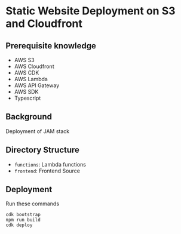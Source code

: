 # Static Website Deployment on S3 and Cloudfront

## Prerequisite knowledge
- AWS S3
- AWS Cloudfront
- AWS CDK
- AWS Lambda
- AWS API Gateway
- AWS SDK
- Typescript

## Background

Deployment of JAM stack

## Directory Structure
- `functions`: Lambda functions 
- `frontend`: Frontend Source

## Deployment

Run these commands
```
cdk bootstrap
npm run build
cdk deploy
```